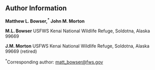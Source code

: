 
## Author Information

**Matthew L. Bowser,<sup>\*</sup> John M. Morton**

**M.L. Bowser**
USFWS Kenai National Wildlife Refuge, Soldotna, Alaska 99669

**J.M. Morton**
USFWS Kenai National Wildlife Refuge, Soldotna, Alaska 99669 (retired)

<sup>*</sup>Corresponding author: matt_bowser@fws.gov
